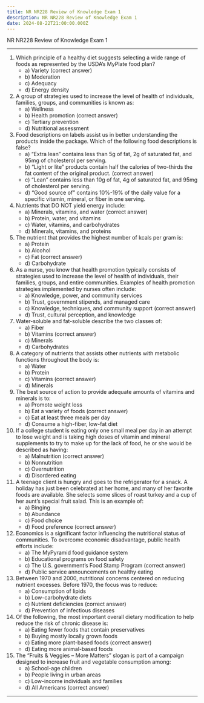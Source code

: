 ```yaml
---
title: NR NR228 Review of Knowledge Exam 1
description: NR NR228 Review of Knowledge Exam 1
date: 2024-08-22T21:00:00.000Z
---
```


NR NR228 Review of Knowledge Exam 1

***

1. Which principle of a healthy diet suggests selecting a wide range of foods as represented by the USDA’s MyPlate food plan?
   * a) Variety (correct answer)
   * b) Moderation
   * c) Adequacy
   * d) Energy density
2. A group of strategies used to increase the level of health of individuals, families, groups, and communities is known as:
   * a) Wellness
   * b) Health promotion (correct answer)
   * c) Tertiary prevention
   * d) Nutritional assessment
3. Food descriptions on labels assist us in better understanding the products inside the package. Which of the following food descriptions is false?
   * a) “Extra lean” contains less than 5g of fat, 2g of saturated fat, and 95mg of cholesterol per serving.
   * b) “Light or lite” products contain half the calories of two-thirds the fat content of the original product. (correct answer)
   * c) “Lean” contains less than 10g of fat, 4g of saturated fat, and 95mg of cholesterol per serving.
   * d) “Good source of” contains 10%-19% of the daily value for a specific vitamin, mineral, or fiber in one serving.
4. Nutrients that DO NOT yield energy include:
   * a) Minerals, vitamins, and water (correct answer)
   * b) Protein, water, and vitamins
   * c) Water, vitamins, and carbohydrates
   * d) Minerals, vitamins, and proteins
5. The nutrient that provides the highest number of kcals per gram is:
   * a) Protein
   * b) Alcohol
   * c) Fat (correct answer)
   * d) Carbohydrate
6. As a nurse, you know that health promotion typically consists of strategies used to increase the level of health of individuals, their families, groups, and entire communities. Examples of health promotion strategies implemented by nurses often include:
   * a) Knowledge, power, and community services
   * b) Trust, government stipends, and managed care
   * c) Knowledge, techniques, and community support (correct answer)
   * d) Trust, cultural perception, and knowledge
7. Water-soluble and fat-soluble describe the two classes of:
   * a) Fiber
   * b) Vitamins (correct answer)
   * c) Minerals
   * d) Carbohydrates
8. A category of nutrients that assists other nutrients with metabolic functions throughout the body is:
   * a) Water
   * b) Protein
   * c) Vitamins (correct answer)
   * d) Minerals
9. The best source of action to provide adequate amounts of vitamins and minerals is to:
   * a) Promote weight loss
   * b) Eat a variety of foods (correct answer)
   * c) Eat at least three meals per day
   * d) Consume a high-fiber, low-fat diet
10. If a college student is eating only one small meal per day in an attempt to lose weight and is taking high doses of vitamin and mineral supplements to try to make up for the lack of food, he or she would be described as having:
    * a) Malnutrition (correct answer)
    * b) Nonnutrition
    * c) Overnutrition
    * d) Disordered eating
11. A teenage client is hungry and goes to the refrigerator for a snack. A holiday has just been celebrated at her home, and many of her favorite foods are available. She selects some slices of roast turkey and a cup of her aunt’s special fruit salad. This is an example of:
    * a) Binging
    * b) Abundance
    * c) Food choice
    * d) Food preference (correct answer)
12. Economics is a significant factor influencing the nutritional status of communities. To overcome economic disadvantage, public health efforts include:
    * a) The MyPyramid food guidance system
    * b) Educational programs on food safety
    * c) The U.S. government’s Food Stamp Program (correct answer)
    * d) Public service announcements on healthy eating
13. Between 1970 and 2000, nutritional concerns centered on reducing nutrient excesses. Before 1970, the focus was to reduce:
    * a) Consumption of lipids
    * b) Low-carbohydrate diets
    * c) Nutrient deficiencies (correct answer)
    * d) Prevention of infectious diseases
14. Of the following, the most important overall dietary modification to help reduce the risk of chronic disease is:
    * a) Eating fewer foods that contain preservatives
    * b) Buying mostly locally grown foods
    * c) Eating more plant-based foods (correct answer)
    * d) Eating more animal-based foods
15. The “Fruits & Veggies – More Matters” slogan is part of a campaign designed to increase fruit and vegetable consumption among:
    * a) School-age children
    * b) People living in urban areas
    * c) Low-income individuals and families
    * d) All Americans (correct answer)

***

